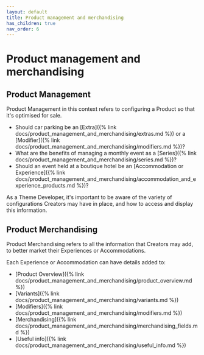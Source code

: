 ```yaml
---
layout: default
title: Product management and merchandising
has_children: true
nav_order: 6
---
```


# Product management and merchandising

## Product Management
Product Management in this context refers to configuring a Product so that it's optimised for sale. 

- Should car parking be an [Extra]({% link docs/product_management_and_merchandising/extras.md %}) or a [Modifier]({% link docs/product_management_and_merchandising/modifiers.md %})? 
- What are the benefits of managing a monthly event as a [Series]({% link docs/product_management_and_merchandising/series.md %})?
- Should an event held at a boutique hotel be an [Accommodation or Experience]({% link docs/product_management_and_merchandising/accommodation_and_experience_products.md %})?

As a Theme Developer, it's important to be aware of the variety of configurations Creators may have in place, and how to access and display this information.

## Product Merchandising
Product Merchandising refers to all the information that Creators may add, to better market their Experiences or Accommodations. 

Each Experience or Accommodation can have details added to:
- [Product Overview]({% link docs/product_management_and_merchandising/product_overview.md %})
- [Variants]({% link docs/product_management_and_merchandising/variants.md %})
- [Modifiers]({% link docs/product_management_and_merchandising/modifiers.md %})
- [Merchandising]({% link docs/product_management_and_merchandising/merchandising_fields.md %})
- [Useful info]({% link docs/product_management_and_merchandising/useful_info.md %})
